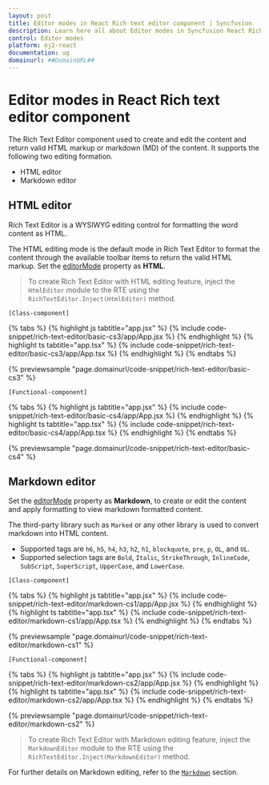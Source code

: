 ```yaml
---
layout: post
title: Editor modes in React Rich text editor component | Syncfusion
description: Learn here all about Editor modes in Syncfusion React Rich text editor component of Syncfusion Essential JS 2 and more.
control: Editor modes 
platform: ej2-react
documentation: ug
domainurl: ##DomainURL##
---
```


# Editor modes in React Rich text editor component

The Rich Text Editor component used to create and edit the content and return valid HTML markup or markdown (MD) of the content. It supports the following two editing formation.

* HTML editor
* Markdown editor

## HTML editor

Rich Text Editor is a WYSIWYG editing control for formatting the word content as HTML.

The HTML editing mode is the default mode in Rich Text Editor to format the content through the available toolbar items to return the valid HTML markup. Set the [editorMode](https://ej2.syncfusion.com/react/documentation/api/rich-text-editor/#editormode) property as **HTML**.

> To create Rich Text Editor with HTML editing feature, inject the `HtmlEditor` module to the RTE using the `RichTextEditor.Inject(HtmlEditor)` method.

`[Class-component]`

{% tabs %}
{% highlight js tabtitle="app.jsx" %}
{% include code-snippet/rich-text-editor/basic-cs3/app/App.jsx %}
{% endhighlight %}
{% highlight ts tabtitle="app.tsx" %}
{% include code-snippet/rich-text-editor/basic-cs3/app/App.tsx %}
{% endhighlight %}
{% endtabs %}

 {% previewsample "page.domainurl/code-snippet/rich-text-editor/basic-cs3" %}

`[Functional-component]`

{% tabs %}
{% highlight js tabtitle="app.jsx" %}
{% include code-snippet/rich-text-editor/basic-cs4/app/App.jsx %}
{% endhighlight %}
{% highlight ts tabtitle="app.tsx" %}
{% include code-snippet/rich-text-editor/basic-cs4/app/App.tsx %}
{% endhighlight %}
{% endtabs %}

 {% previewsample "page.domainurl/code-snippet/rich-text-editor/basic-cs4" %}

## Markdown editor

Set the [editorMode](https://ej2.syncfusion.com/react/documentation/api/rich-text-editor/#editormode) property as **Markdown**, to create or edit the content and apply formatting to view markdown formatted content.

The third-party library such as `Marked` or any other library is used to convert markdown into HTML content.

* Supported tags are `h6`, `h5`, `h4`, `h3`, `h2`, `h1`, `blockquote`, `pre`, `p`, `OL`, and `UL`.
* Supported selection tags are `Bold`, `Italic`, `StrikeThrough`, `InlineCode`, `SubScript`, `SuperScript`, `UpperCase`, and `LowerCase`.

`[Class-component]`

{% tabs %}
{% highlight js tabtitle="app.jsx" %}
{% include code-snippet/rich-text-editor/markdown-cs1/app/App.jsx %}
{% endhighlight %}
{% highlight ts tabtitle="app.tsx" %}
{% include code-snippet/rich-text-editor/markdown-cs1/app/App.tsx %}
{% endhighlight %}
{% endtabs %}

 {% previewsample "page.domainurl/code-snippet/rich-text-editor/markdown-cs1" %}

`[Functional-component]`

{% tabs %}
{% highlight js tabtitle="app.jsx" %}
{% include code-snippet/rich-text-editor/markdown-cs2/app/App.jsx %}
{% endhighlight %}
{% highlight ts tabtitle="app.tsx" %}
{% include code-snippet/rich-text-editor/markdown-cs2/app/App.tsx %}
{% endhighlight %}
{% endtabs %}

 {% previewsample "page.domainurl/code-snippet/rich-text-editor/markdown-cs2" %}

> To create Rich Text Editor with Markdown editing feature, inject the `MarkdownEditor` module to the RTE using the `RichTextEditor.Inject(MarkdownEditor)` method.

For further details on Markdown editing, refer to the [`Markdown`](/rich-text-editor/markdown.html) section.